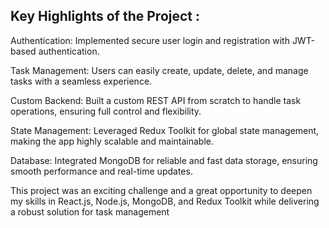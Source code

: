 ## Key Highlights of the Project :

Authentication: Implemented secure user login and registration with JWT-based authentication.

Task Management: Users can easily create, update, delete, and manage tasks with a seamless experience.

Custom Backend: Built a custom REST API from scratch to handle task operations, ensuring full control and flexibility.

State Management: Leveraged Redux Toolkit for global state management, making the app highly scalable and maintainable.

Database: Integrated MongoDB for reliable and fast data storage, ensuring smooth performance and real-time updates.

This project was an exciting challenge and a great opportunity to deepen my skills in React.js, Node.js, MongoDB, and Redux Toolkit while delivering a robust solution for task management



